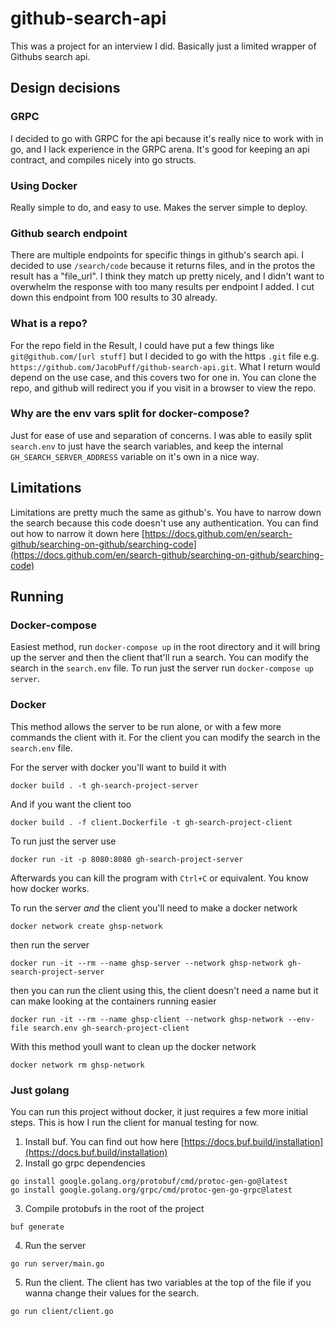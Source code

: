 # github-search-api
This was a project for an interview I did. Basically just a limited wrapper of Githubs search api.
## Design decisions
### GRPC
I decided to go with GRPC for the api because it's really nice to work with in go, and I lack experience in the GRPC arena. It's good for keeping an api contract, and compiles nicely into go structs.
### Using Docker
Really simple to do, and easy to use. Makes the server simple to deploy.
### Github search endpoint
There are multiple endpoints for specific things in github's search api. I decided to use `/search/code` because it returns files, and in the protos the result has a "file_url".
I think they match up pretty nicely, and I didn't want to overwhelm the response with too many results per endpoint I added. I cut down this endpoint from 100 results to 30 already.
### What is a repo?
For the repo field in the Result, I could have put a few things like `git@github.com/[url stuff]` but I decided to go with the https `.git` file e.g.
`https://github.com/JacobPuff/github-search-api.git`. What I return would depend on the use case, and this covers two for one in.
You can clone the repo, and github will redirect you if you visit in a browser to view the repo.
### Why are the env vars split for docker-compose?
Just for ease of use and separation of concerns. I was able to easily split `search.env` to just have the search variables, and keep the internal `GH_SEARCH_SERVER_ADDRESS` variable on it's own in a nice way.
## Limitations
Limitations are pretty much the same as github's. You have to narrow down the search because this code doesn't use any authentication.
You can find out how to narrow it down here [https://docs.github.com/en/search-github/searching-on-github/searching-code](https://docs.github.com/en/search-github/searching-on-github/searching-code)
## Running
### Docker-compose
Easiest method, run `docker-compose up` in the root directory and it will bring up the server and then the client that'll run a search.
You can modify the search in the `search.env` file. To run just the server run `docker-compose up server`.
### Docker
This method allows the server to be run alone, or with a few more commands the client with it.
For the client you can modify the search in the `search.env` file.

For the server with docker you'll want to build it with
```
docker build . -t gh-search-project-server
```
And if you want the client too
```
docker build . -f client.Dockerfile -t gh-search-project-client
```

To run just the server use
```
docker run -it -p 8080:8080 gh-search-project-server
```
Afterwards you can kill the program with `Ctrl+C` or equivalent. You know how docker works.

To run the server _and_ the client you'll need to make a docker network
```
docker network create ghsp-network
```
then run the server
```
docker run -it --rm --name ghsp-server --network ghsp-network gh-search-project-server
```
then you can run the client using this, the client doesn't need a name but it can make looking at the containers running easier
```
docker run -it --rm --name ghsp-client --network ghsp-network --env-file search.env gh-search-project-client
```
With this method youll want to clean up the docker network
```
docker network rm ghsp-network
```
### Just golang
You can run this project without docker, it just requires a few more initial steps. This is how I run the client for manual testing for now.
1. Install buf. You can find out how here [https://docs.buf.build/installation](https://docs.buf.build/installation)
2. Install go grpc dependencies
```
go install google.golang.org/protobuf/cmd/protoc-gen-go@latest
go install google.golang.org/grpc/cmd/protoc-gen-go-grpc@latest
```
3. Compile protobufs in the root of the project
```
buf generate
```
4. Run the server
```
go run server/main.go
```
5. Run the client. The client has two variables at the top of the file if you wanna change their values for the search.
```
go run client/client.go
```
